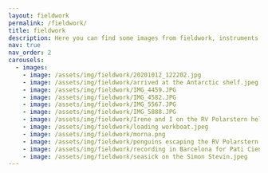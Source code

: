 ```yaml
---
layout: fieldwork
permalink: /fieldwork/
title: fieldwork
description: Here you can find some images from fieldwork, instruments and deployments. Below you can find the published datasets which have resulted from these campaigns. 
nav: true
nav_order: 2
carousels:
  - images:
    - image: /assets/img/fieldwork/20201012_122202.jpg
    - image: /assets/img/fieldwork/arrived at the Antarctic shelf.jpeg
    - image: /assets/img/fieldwork/IMG_4459.JPG
    - image: /assets/img/fieldwork/IMG_4582.JPG
    - image: /assets/img/fieldwork/IMG_5567.JPG
    - image: /assets/img/fieldwork/IMG_5888.JPG
    - image: /assets/img/fieldwork/Irene and I on the RV Polarstern helideck.jpeg
    - image: /assets/img/fieldwork/loading workboat.jpeg
    - image: /assets/img/fieldwork/morna.png
    - image: /assets/img/fieldwork/penguins escaping the RV Polarstern.jpeg
    - image: /assets/img/fieldwork/recording in Barcelona for Pati Cientific.jpeg
    - image: /assets/img/fieldwork/seasick on the Simon Stevin.jpeg
---
```


<!-- _pages/fieldwork.md -->

